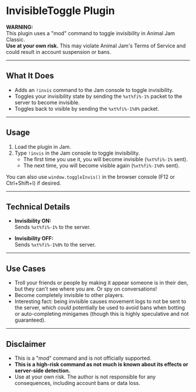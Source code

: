 # InvisibleToggle Plugin

**WARNING:**  
This plugin uses a "mod" command to toggle invisibility in Animal Jam Classic.  
**Use at your own risk.** This may violate Animal Jam's Terms of Service and could result in account suspension or bans.

---

## What It Does

- Adds an `!invis` command to the Jam console to toggle invisibility.
- Toggles your invisibility state by sending the `%xt%fi%-1%` packet to the server to become invisible.
- Toggles back to visible by sending the `%xt%fi%-1%0%` packet.

---

## Usage

1. Load the plugin in Jam.
2. Type `!invis` in the Jam console to toggle invisibility.
   - The first time you use it, you will become invisible (`%xt%fi%-1%` sent).
   - The next time, you will become visible again (`%xt%fi%-1%0%` sent).

You can also use `window.toggleInvis()` in the browser console (F12 or Ctrl+Shift+I) if desired.

---

## Technical Details

- **Invisibility ON:**  
  Sends `%xt%fi%-1%` to the server.

- **Invisibility OFF:**  
  Sends `%xt%fi%-1%0%` to the server.

---

## Use Cases

- Troll your friends or people by making it appear someone is in their den, but they can't see where you are. Or spy on conversations!
- Become completely invisible to other players.
- Interesting fact: being invisible causes movement logs to not be sent to the server, which *could* potentially be used to avoid bans when botting or auto-completing minigames (though this is highly speculative and not guaranteed).

---

## Disclaimer

- This is a "mod" command and is not officially supported.
- **This is a high-risk command as not much is known about its effects or server-side detection.**
- Use at your own risk. The author is not responsible for any consequences, including account bans or data loss.
